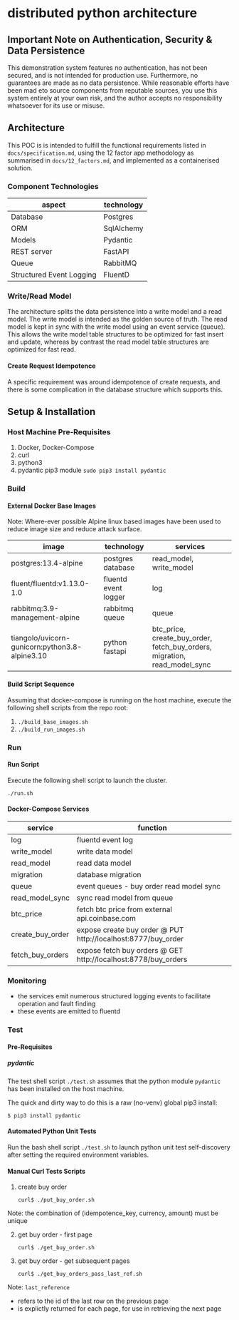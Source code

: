 # distributed python architecture

## Important Note on Authentication, Security & Data Persistence

This demonstration system features no authentication, has not been secured, and is not intended for production use.  Furthermore, no guarantees are made as no data persistence.  While reasonable efforts have been mad eto source components from reputable sources, you use this system entirely at your own risk, and the author accepts no responsibility whatsoever for its use or misuse.

## Architecture

This POC is is intended to fulfill the functional requirements listed in `docs/specification.md`, using the 12 factor app methodology as summarised in `docs/12_factors.md`, and implemented as a containerised solution.  

### Component Technologies

|aspect|technology|
|------|----------|
|Database|Postgres|
|ORM|SqlAlchemy|
|Models|Pydantic|
|REST server|FastAPI|
|Queue|RabbitMQ|
|Structured Event Logging|FluentD|

### Write/Read Model

The architecture splits the data persistence into a write model and a read model.  The write model is intended as the golden source of truth.  The read model is kept in sync with the write model using an event service (queue).  This allows the write model table structures to be optimized for fast insert and update, whereas by contrast the read model table structures are optimized for fast read.

#### Create Request Idempotence

A specific requirement was around idempotence of create requests, and there is some complication in the database structure which supports this.  

## Setup & Installation

### Host Machine Pre-Requisites

1. Docker, Docker-Compose
2. curl
3. python3  
4. pydantic pip3 module `sudo pip3 install pydantic`

### Build

#### External Docker Base Images

Note:  Where-ever possible Alpine linux based images have been used to reduce image size and reduce attack surface.  

image|technology|services
-----|----------|--------
postgres:13.4-alpine|postgres database|read_model, write_model
fluent/fluentd:v1.13.0-1.0|fluentd event logger|log
rabbitmq:3.9-management-alpine|rabbitmq queue|queue
tiangolo/uvicorn-gunicorn:python3.8-alpine3.10|python fastapi|btc_price, create_buy_order, fetch_buy_orders, migration, read_model_sync

#### Build Script Sequence

Assuming that docker-compose is running on the host machine, execute the following shell scripts from the repo root:  

1. ```./build_base_images.sh```  
2. ```./build_run_images.sh```  

### Run

#### Run Script

Execute the following shell script to launch the cluster.  

```./run.sh```

#### Docker-Compose Services

service|function
-------|--------
log|fluentd event log
write_model|write data model
read_model|read data model
migration|database migration
queue|event queues - buy order read model sync
read_model_sync|sync read model from queue
btc_price|fetch btc price from external api.coinbase.com
create_buy_order|expose create buy order @ PUT http://localhost:8777/buy_order
fetch_buy_orders|expose fetch buy orders @ GET http://localhost:8778/buy_orders

### Monitoring

- the services emit numerous structured logging events to facilitate operation and fault finding  
- these events are emitted to fluentd  

### Test

#### Pre-Requisites

##### pydantic

The test shell script `./test.sh` assumes that the python module `pydantic` has been installed on the host machine.  

The quick and dirty way to do this is a raw (no-venv) global pip3 install:  

    $ pip3 install pydantic

#### Automated Python Unit Tests

Run the bash shell script ```./test.sh``` to launch python unit test self-discovery after setting the required environment variables.  

#### Manual Curl Tests Scripts

1. create buy order  
    
    ```curl$ ./put_buy_order.sh```

Note:  the combination of (idempotence_key, currency, amount) must be unique  

2. get buy order - first page  
    
    ```curl$ ./get_buy_order.sh```

3. get buy order - get subsequent pages  

    ```curl$ ./get_buy_orders_pass_last_ref.sh```

Note:  `last_reference`  
- refers to the id of the last row on the previous page  
- is explictly returned for each page, for use in retrieving the next page
